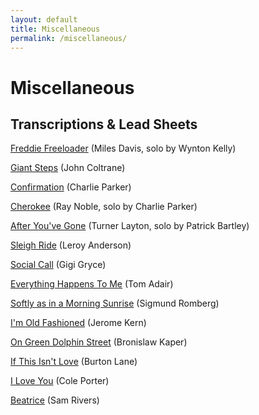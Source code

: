 ```yaml
---
layout: default
title: Miscellaneous
permalink: /miscellaneous/
---
```


# Miscellaneous

## Transcriptions & Lead Sheets

<a href="https://amahadevan99.github.io/files/website_music/freddie_freeloader.pdf"> Freddie Freeloader</a> (Miles Davis, solo by Wynton Kelly)

<a href="https://amahadevan99.github.io/files/website_music/giant_steps.pdf"> Giant Steps</a> (John Coltrane)

<a href="https://amahadevan99.github.io/files/website_music/confirmation.pdf"> Confirmation</a> (Charlie Parker)

<a href="https://amahadevan99.github.io/files/website_music/cherokee.pdf"> Cherokee</a> (Ray Noble, solo by Charlie Parker)

<a href="https://amahadevan99.github.io/files/website_music/after_youve_gone.pdf"> After You've Gone</a> (Turner Layton, solo by Patrick Bartley)

<a href="https://amahadevan99.github.io/files/website_music/sleigh_ride.pdf"> Sleigh Ride</a> (Leroy Anderson)

<a href="https://amahadevan99.github.io/files/website_music/social_call.pdf"> Social Call</a> (Gigi Gryce)

<a href="https://amahadevan99.github.io/files/website_music/everything_happens_to_me.pdf"> Everything Happens To Me</a> (Tom Adair)

<a href="https://amahadevan99.github.io/files/website_music/softly_morning_sunrise.pdf"> Softly as in a Morning Sunrise</a> (Sigmund Romberg)

<a href="https://amahadevan99.github.io/files/website_music/old_fashioned.pdf"> I'm Old Fashioned</a> (Jerome Kern)

<a href="https://amahadevan99.github.io/files/website_music/green_dolphin_st.pdf"> On Green Dolphin Street</a> (Bronislaw Kaper)

<a href="https://amahadevan99.github.io/files/website_music/if_this_isnt_love.pdf"> If This Isn't Love</a> (Burton Lane)

<a href="https://amahadevan99.github.io/files/website_music/i_love_you.pdf"> I Love You</a> (Cole Porter)

<a href="https://amahadevan99.github.io/files/website_music/beatrice.pdf"> Beatrice</a> (Sam Rivers)
